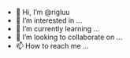 - 👋 Hi, I’m @rigluu
- 👀 I’m interested in ...
- 🌱 I’m currently learning ...
- 💞️ I’m looking to collaborate on ...
- 📫 How to reach me ...

<!---
rigluu/rigluu is a ✨ special ✨ repository because its `README.md` (this file) appears on your GitHub profile.
You can click the Preview link to take a look at your changes.
--->
